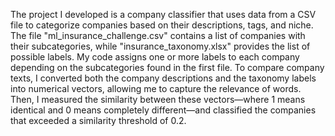 The project I developed is a company classifier that uses data from a CSV file to categorize companies based on their descriptions, tags, and niche. The file "ml_insurance_challenge.csv" contains a list of companies with their subcategories, while "insurance_taxonomy.xlsx" provides the list of possible labels. My code assigns one or more labels to each company depending on the subcategories found in the first file. To compare company texts, I converted both the company descriptions and the taxonomy labels into numerical vectors, allowing me to capture the relevance of words. Then, I measured the similarity between these vectors—where 1 means identical and 0 means completely different—and classified the companies that exceeded a similarity threshold of 0.2.
